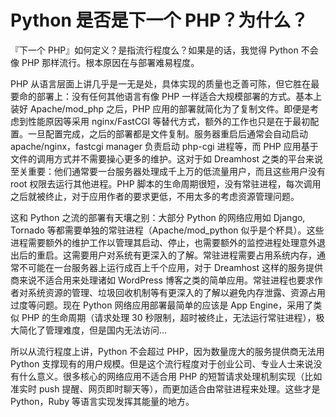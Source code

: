 # Python 是否是下一个 PHP？为什么？

『下一个 PHP』如何定义？是指流行程度么？如果是的话，我觉得 Python 不会像 PHP 那样流行。根本原因在与部署难易程度。

PHP 从语言层面上讲几乎是一无是处，具体实现的质量也乏善可陈，但它胜在最要命的部署上：没有任何其他语言有像 PHP 一样适合大规模部署的方式。基本上装好 Apache/mod_php 之后，PHP 应用的部署就简化为了复制文件。即便是考虑到性能原因等采用 nginx/FastCGI 等替代方式，额外的工作也只是在于最初配置。一旦配置完成，之后的部署都是文件复制。服务器重启后通常会自动启动 apache/nginx，fastcgi manager 负责启动 php-cgi 进程等，而 PHP 应用基于文件的调用方式并不需要操心更多的维护。这对于如 Dreamhost 之类的平台来说至关重要：他们通常要一台服务器处理成千上万的低流量用户，而且这些用户没有 root 权限去运行其他进程。PHP 脚本的生命周期很短，没有常驻进程，每次调用之后就被终止，对于应用作者的要求更低，不用太多的考虑资源管理问题。

这和 Python 之流的部署有天壤之别：大部分 Python 的网络应用如 Django, Tornado 等都需要单独的常驻进程（Apache/mod_python 似乎是个杯具）。这些进程需要额外的维护工作以管理其启动、停止，也需要额外的监控进程处理意外退出后的重启。这需要用户对系统有更深入的了解。常驻进程需要占用系统内存，通常不可能在一台服务器上运行成百上千个应用，对于 Dreamhost 这样的服务提供商来说不适合用来处理诸如 WordPress 博客之类的简单应用。常驻进程也要求作者对系统资源的管理、垃圾回收机制等有更深入的了解以避免内存泄露、资源占用过度等问题。现在 Python 网络应用部署最简单的应该是 App Engine，采用了类似 PHP 的生命周期（请求处理 30 秒限制，超时被终止，无法运行常驻进程），极大简化了管理难度，但是国内无法访问…

所以从流行程度上讲，Python 不会超过 PHP，因为数量庞大的服务提供商无法用 Python 支撑现有的用户规模。但是这个流行程度对于创业公司、专业人士来说没有什么意义。很多核心的网络应用不适合用 PHP 的短暂请求处理机制实现（比如准实时 push 提醒、网页即时聊天等），而更加适合由常驻进程来处理。这些才是 Python，Ruby 等语言实现发挥其能量的地方。